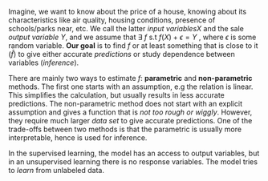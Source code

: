 Imagine, we want to know about the price of a house, knowing about its characteristics like air quality, housing conditions, presence of schools/parks near, etc. We call the latter *input variables*$X$ and the sale *output variable* $Y$, and we assume that $\exists$ $f$ s.t $f(X)+ \epsilon = Y$ , where $\epsilon$ is some random variable. **Our goal** is to find $f$ or at least something that is close to it ($\hat{f}$) to give either accurate *predictions* or study dependence between variables (*inference*).

There are mainly two ways to estimate $f$: **parametric** and **non-parametric** methods. The first one starts with an assumption, e.g the relation is linear. This simplifies the calculation, but usually results in less accurate predictions. The non-parametric method does not start with an explicit assumption and gives a function that is *not too rough or wiggly*. However, they require much larger *data set* to give accurate predictions. One of the trade-offs between two methods is that the parametric is usually more interpretable, hence is used for inference.

In the supervised learning, the model has an access to output variables, but in an unsupervised learning there is no response variables. The model tries to *learn* from unlabeled data. 